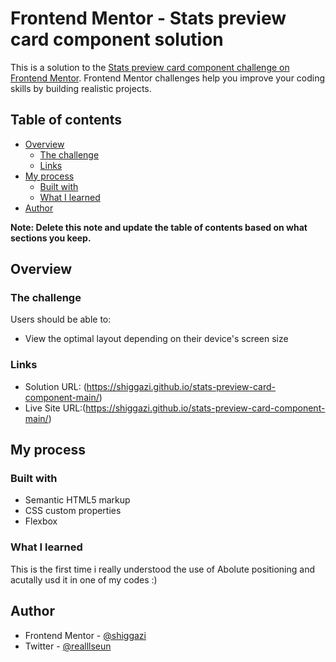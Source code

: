 # Frontend Mentor - Stats preview card component solution

This is a solution to the [Stats preview card component challenge on Frontend Mentor](https://www.frontendmentor.io/challenges/stats-preview-card-component-8JqbgoU62). Frontend Mentor challenges help you improve your coding skills by building realistic projects. 

## Table of contents

- [Overview](#overview)
  - [The challenge](#the-challenge)
  - [Links](#links)
- [My process](#my-process)
  - [Built with](#built-with)
  - [What I learned](#what-i-learned)
- [Author](#author)

**Note: Delete this note and update the table of contents based on what sections you keep.**

## Overview

### The challenge

Users should be able to:

- View the optimal layout depending on their device's screen size


### Links

- Solution URL: (https://shiggazi.github.io/stats-preview-card-component-main/)
- Live Site URL:(https://shiggazi.github.io/stats-preview-card-component-main/)

## My process


### Built with

- Semantic HTML5 markup
- CSS custom properties
- Flexbox


### What I learned
This is the first time i really understood the use of Abolute positioning and acutally usd it in one of my codes :)


## Author

<!-- - Website - [Odeniyi Oluwaseun](https://www.your-site.com) -->
- Frontend Mentor - [@shiggazi](https://www.frontendmentor.io/profile/shiggazi.com)
- Twitter - [@realllseun](https://www.twitter.com/realllseun)

